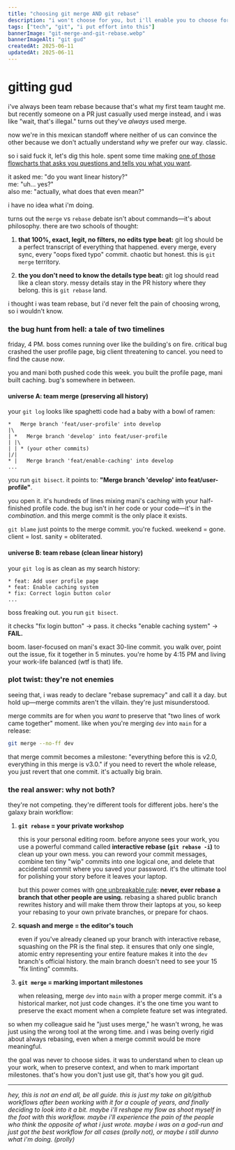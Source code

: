 ```yaml
---
title: "choosing git merge AND git rebase"
description: "i won't choose for you, but i'll enable you to choose for yourself. and that's the point."
tags: ["tech", "git", "i put effort into this"]
bannerImage: "git-merge-and-git-rebase.webp"
bannerImageAlt: "git gud"
createdAt: 2025-06-11
updatedAt: 2025-06-11
---
```


# gitting gud

i've always been team rebase because that's what my first team taught me. but recently someone on a PR just casually used merge instead, and i was like "wait, that's illegal." turns out they've *always* used merge.

now we're in this mexican standoff where neither of us can convince the other because we don't actually understand *why* we prefer our way. classic.

so i said fuck it, let's dig this hole. spent some time making <a href="https://gist.github.com/jassuwu/b10a633fb60d4b5015cb0b33c2ca0e9e" target="_blank">one of those flowcharts that asks you questions and tells you what you want</a>.

it asked me: "do you want linear history?"
<br />
me: "uh... yes?"
<br />
also me: "actually, what does that even mean?"

i have no idea what i'm doing.

turns out the `merge` vs `rebase` debate isn't about commands—it's about philosophy. there are two schools of thought:

1.  **that 100%, exact, legit, no filters, no edits type beat:** git log should be a perfect transcript of everything that happened. every merge, every sync, every "oops fixed typo" commit. chaotic but honest. this is `git merge` territory.

2.  **the you don't need to know the details type beat:** git log should read like a clean story. messy details stay in the PR history where they belong. this is `git rebase` land.

i thought i was team rebase, but i'd never felt the pain of choosing wrong, so i wouldn't know.

### the bug hunt from hell: a tale of two timelines

friday, 4 PM. boss comes running over like the building's on fire. critical bug crashed the user profile page, big client threatening to cancel. you need to find the cause *now*.

you and mani both pushed code this week. you built the profile page, mani built caching. bug's somewhere in between.

#### universe A: team merge (preserving all history)

your `git log` looks like spaghetti code had a baby with a bowl of ramen:

```
*   Merge branch 'feat/user-profile' into develop
|\
| *   Merge branch 'develop' into feat/user-profile
| |\
| | * (your other commits)
|/|
* |   Merge branch 'feat/enable-caching' into develop
...
```

you run `git bisect`. it points to: **"Merge branch 'develop' into feat/user-profile"**.

you open it. it's hundreds of lines mixing mani's caching with your half-finished profile code. the bug isn't in her code or your code—it's in the *combination*. and this merge commit is the only place it exists.

`git blame` just points to the merge commit. you're fucked. weekend = gone. client = lost. sanity = obliterated.

#### universe B: team rebase (clean linear history)

your `git log` is as clean as my search history:

```
* feat: Add user profile page
* feat: Enable caching system
* fix: Correct login button color
...
```

boss freaking out. you run `git bisect`.

it checks "fix login button" → pass.
it checks "enable caching system" → **FAIL.**

boom. laser-focused on mani's exact 30-line commit. you walk over, point out the issue, fix it together in 5 minutes. you're home by 4:15 PM and living your work-life balanced (wtf is that) life.

### plot twist: they're not enemies

seeing that, i was ready to declare "rebase supremacy" and call it a day. but hold up—merge commits aren't the villain. they're just misunderstood.

merge commits are for when you *want* to preserve that "two lines of work came together" moment. like when you're merging `dev` into `main` for a release:

```bash
git merge --no-ff dev
```

that merge commit becomes a milestone: "everything before this is v2.0, everything in this merge is v3.0." if you need to revert the whole release, you just revert that one commit. it's actually big brain.

### the real answer: why not both?

they're not competing. they're different tools for different jobs. here's the galaxy brain workflow:

1.  **`git rebase` = your private workshop**

    this is your personal editing room. before anyone sees your work, you use a powerful command called **interactive rebase (`git rebase -i`)** to clean up your own mess. you can reword your commit messages, combine ten tiny "wip" commits into one logical one, and delete that accidental commit where you saved your password. it's the ultimate tool for polishing your story before it leaves your laptop.

    but this power comes with <a href="https://www.atlassian.com/git/tutorials/merging-vs-rebasing#the-golden-rule-of-rebasing" target="_blank" rel="noopener noreferrer">one unbreakable rule</a>: **never, ever rebase a branch that other people are using.** rebasing a shared public branch rewrites history and will make them throw their laptops at you, so keep your rebasing to your own private branches, or prepare for chaos.

2.  **squash and merge = the editor's touch**

    even if you've already cleaned up your branch with interactive rebase, squashing on the PR is the final step. it ensures that only one single, atomic entry representing your entire feature makes it into the `dev` branch's official history. the main branch doesn't need to see your 15 "fix linting" commits.

3.  **`git merge` = marking important milestones**

    when releasing, merge `dev` into `main` with a proper merge commit. it's a historical marker, not just code changes. it's the one time you want to preserve the exact moment when a complete feature set was integrated.

so when my colleague said he "just uses merge," he wasn't wrong, he was just using the wrong tool at the wrong time. and i was being overly rigid about always rebasing, even when a merge commit would be more meaningful.

the goal was never to choose sides. it was to understand when to clean up your work, when to preserve context, and when to mark important milestones. that's how you don't just use git, that's how you git gud.

---

_hey, this is not an end all, be all guide. this is just my take on git/github workflows after been working with it for a couple of years, and finally deciding to look into it a bit. maybe i'll reshape my flow as shoot myself in the foot with this workflow. maybe i'll experience the pain of the people who think the opposite of what i just wrote. maybe i was on a god-run and just got the best workflow for all cases (prolly not), or maybe i still dunno what i'm doing. (prolly)_